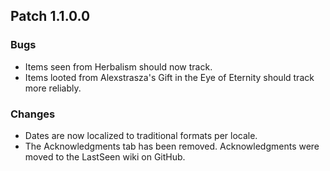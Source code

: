 ## Patch 1.1.0.0
### Bugs
- Items seen from Herbalism should now track.
- Items looted from Alexstrasza's Gift in the Eye of Eternity should track more reliably.

### Changes
- Dates are now localized to traditional formats per locale.
- The Acknowledgments tab has been removed. Acknowledgments were moved to the LastSeen wiki on GitHub.
